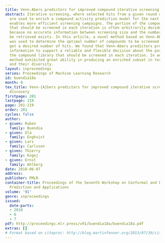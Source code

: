 ```yaml
---
title: Venn-Abers predictors for improved compound iterative screening in drug discovery
abstract: Iterative screening, where selected hits from a given round of screening
  are used to enrich a compound activity prediction model for the next iteration,
  enables more efficient screening campaigns. The portion of the compound library
  that should be screened in each iteration is often arbitrarily decided. This is
  because no accurate information between screening size and the number of hits to
  be retrieved exists. In this article, a novel method based on Venn-Abers predictors
  was used to determine the optimal number of compounds to be screened in order to
  get a desired number of hits. We found that Venn-Abers predictors provide accurate
  information to support a reliable and flexible decision about the portion size of
  the compound library that should be screened in each iteration. In addition, the
  method exhibited great ability in producing an enriched subset in terms of hits
  and their diversity.
layout: inproceedings
series: Proceedings of Machine Learning Research
id: buendia18a
month: 0
tex_title: Venn-{A}bers predictors for improved compound iterative screening in drug
  discovery
firstpage: 201
lastpage: 219
page: 201-219
order: 201
cycles: false
author:
- given: Ruben
  family: Buendia
- given: Ola
  family: Engkvist
- given: Lars
  family: Carlsson
- given: Thierry
  family: Kogej
- given: Ernst
  family: Ahlberg
date: 2018-06-07
address: 
publisher: PMLR
container-title: Proceedings of the Seventh Workshop on Conformal and Probabilistic
  Prediction and Applications
volume: '91'
genre: inproceedings
issued:
  date-parts:
  - 2018
  - 6
  - 7
pdf: http://proceedings.mlr.press/v91/buendia18a/buendia18a.pdf
extras: []
# Format based on citeproc: http://blog.martinfenner.org/2013/07/30/citeproc-yaml-for-bibliographies/
---
```

